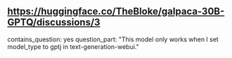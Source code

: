 ## https://huggingface.co/TheBloke/galpaca-30B-GPTQ/discussions/3

contains_question: yes
question_part: "This model only works when I set model_type to gptj in text-generation-webui."